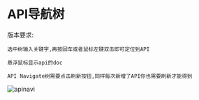# API导航树
版本要求:<Badge text="2.0.7"/>

```
选中树输入关键字,再按回车或者鼠标左键双击即可定位到API

悬浮鼠标显示api的doc

API Navigate树需要点击刷新按钮,同样每次新增了API你也需要刷新才能得到
```

![apinavi](../../.vuepress/public/img/apinav.gif)
